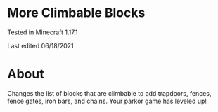 # More Climbable Blocks

Tested in Minecraft 1.17.1

Last edited 06/18/2021

# About

Changes the list of blocks that are climbable to add trapdoors, fences, fence gates, iron bars, and chains.  Your parkor game has leveled up!
